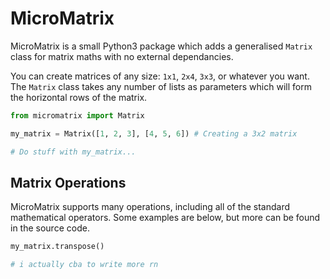 # MicroMatrix
MicroMatrix is a small Python3 package which adds a generalised `Matrix` class for matrix maths with no external dependancies.

You can create matrices of any size: `1x1`, `2x4`, `3x3`, or whatever you want.
The `Matrix` class takes any number of lists as parameters which will form the horizontal rows of the matrix.

```python
from micromatrix import Matrix

my_matrix = Matrix([1, 2, 3], [4, 5, 6]) # Creating a 3x2 matrix

# Do stuff with my_matrix...
```

## Matrix Operations
MicroMatrix supports many operations, including all of the standard mathematical operators.
Some examples are below, but more can be found in the source code.

```python
my_matrix.transpose()

# i actually cba to write more rn
```
